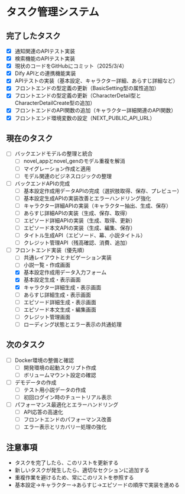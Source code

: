 # タスク管理システム

## 完了したタスク

- [x] 通知関連のAPIテスト実装
- [x] 検索機能のAPIテスト実装
- [x] 現状のコードをGitHubにコミット（2025/3/4）
- [x] Dify APIとの連携機能実装
- [x] APIテストの実装（基本設定、キャラクター詳細、あらすじ詳細など）
- [x] フロントエンドの型定義の更新（BasicSetting型の属性追加）
- [x] フロントエンドの型定義の更新（CharacterDetail型とCharacterDetailCreate型の追加）
- [x] フロントエンドのAPI関数の追加（キャラクター詳細関連のAPI関数）
- [x] フロントエンド環境変数の設定（NEXT_PUBLIC_API_URL）

## 現在のタスク

- [ ] バックエンドモデルの整理と統合
  - [ ] novel_appとnovel_genのモデル重複を解消
  - [ ] マイグレーション作成と適用
  - [ ] モデル関連のビジネスロジックの整理

- [ ] バックエンドAPIの完成
  - [ ] 基本設定作成用データAPIの完成（選択肢取得、保存、プレビュー）
  - [ ] 基本設定生成APIの実装改善とエラーハンドリング強化
  - [ ] キャラクター詳細APIの実装（キャラクター抽出、生成、保存）
  - [ ] あらすじ詳細APIの実装（生成、保存、取得）
  - [ ] エピソード詳細APIの実装（生成、取得、更新）
  - [ ] エピソード本文APIの実装（生成、編集、保存）
  - [ ] タイトル生成API（エピソード、幕、小説タイトル）
  - [ ] クレジット管理API（残高確認、消費、追加）

- [ ] フロントエンド実装（優先順）
  - [ ] 共通レイアウトとナビゲーション実装
  - [ ] 小説一覧・作成画面
  - [x] 基本設定作成用データ入力フォーム
  - [x] 基本設定生成・表示画面
  - [x] キャラクター詳細生成・表示画面
  - [ ] あらすじ詳細生成・表示画面
  - [ ] エピソード詳細生成・表示画面
  - [ ] エピソード本文生成・編集画面
  - [ ] クレジット管理画面
  - [ ] ローディング状態とエラー表示の共通処理

## 次のタスク

- [ ] Docker環境の整備と確認
  - [ ] 開発環境の起動スクリプト作成
  - [ ] ボリュームマウント設定の確認

- [ ] デモデータの作成
  - [ ] テスト用小説データの作成
  - [ ] 初回ログイン時のチュートリアル表示

- [ ] パフォーマンス最適化とエラーハンドリング
  - [ ] API応答の高速化
  - [ ] フロントエンドのパフォーマンス改善
  - [ ] エラー表示とリカバリー処理の強化

## 注意事項

- タスクを完了したら、このリストを更新する
- 新しいタスクが発生したら、適切なセクションに追加する
- 重複作業を避けるため、常にこのリストを参照する
- 基本設定→キャラクター→あらすじ→エピソードの順序で実装を進める

